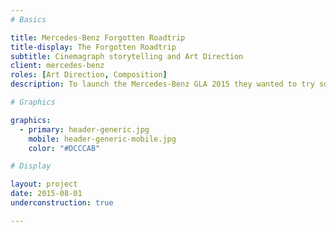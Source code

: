 ```yaml
---
# Basics

title: Mercedes-Benz Forgotten Roadtrip
title-display: The Forgotten Roadtrip
subtitle: Cinemagraph storytelling and Art Direction
client: mercedes-benz
roles: [Art Direction, Composition]
description: To launch the Mercedes-Benz GLA 2015 they wanted to try something a little different. Rather than shooting out a normal TV spot they involved Jung von Matt, B-reel and myself to create a vast interactive narrative. As the reader scrolls down the piece, Ryan's memory comes back and hurls him through a journey through the desert and into the city of Los Angeles.

# Graphics

graphics:
  - primary: header-generic.jpg
    mobile: header-generic-mobile.jpg
    color: "#DCCCAB"

# Display

layout: project
date: 2015-08-01
underconstruction: true

---
```

 